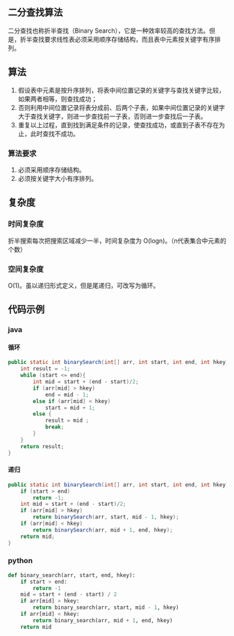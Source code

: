 ## 二分查找算法

二分查找也称折半查找（Binary Search），它是一种效率较高的查找方法。但是，折半查找要求线性表必须采用顺序存储结构，而且表中元素按关键字有序排列。

## 算法

1. 假设表中元素是按升序排列，将表中间位置记录的关键字与查找关键字比较，如果两者相等，则查找成功；
2. 否则利用中间位置记录将表分成前、后两个子表，如果中间位置记录的关键字大于查找关键字，则进一步查找前一子表，否则进一步查找后一子表。
3. 重复以上过程，直到找到满足条件的记录，使查找成功，或直到子表不存在为止，此时查找不成功。

### 算法要求

1. 必须采用顺序存储结构。
2. 必须按关键字大小有序排列。

## 复杂度

### 时间复杂度

折半搜索每次把搜索区域减少一半，时间复杂度为 O(logn)。（n代表集合中元素的个数）

### 空间复杂度

O(1)。虽以递归形式定义，但是尾递归，可改写为循环。

## 代码示例

### java

#### 循环

```java
public static int binarySearch(int[] arr, int start, int end, int hkey){
    int result = -1;
    while (start <= end){
        int mid = start + (end - start)/2;
        if (arr[mid] > hkey)
            end = mid - 1;
        else if (arr[mid] < hkey)
            start = mid + 1;
        else {
            result = mid ;  
            break;
        }
    }
    return result;
}
```

#### 递归

```java
public static int binarySearch(int[] arr, int start, int end, int hkey){
    if (start > end)
        return -1;
    int mid = start + (end - start)/2;
    if (arr[mid] > hkey)
        return binarySearch(arr, start, mid - 1, hkey);
    if (arr[mid] < hkey)
        return binarySearch(arr, mid + 1, end, hkey);
    return mid;
}
```

### python

```python
def binary_search(arr, start, end, hkey):
    if start > end:
        return -1
    mid = start + (end - start) / 2
    if arr[mid] > hkey:
        return binary_search(arr, start, mid - 1, hkey)
    if arr[mid] < hkey:
        return binary_search(arr, mid + 1, end, hkey)
    return mid
```
